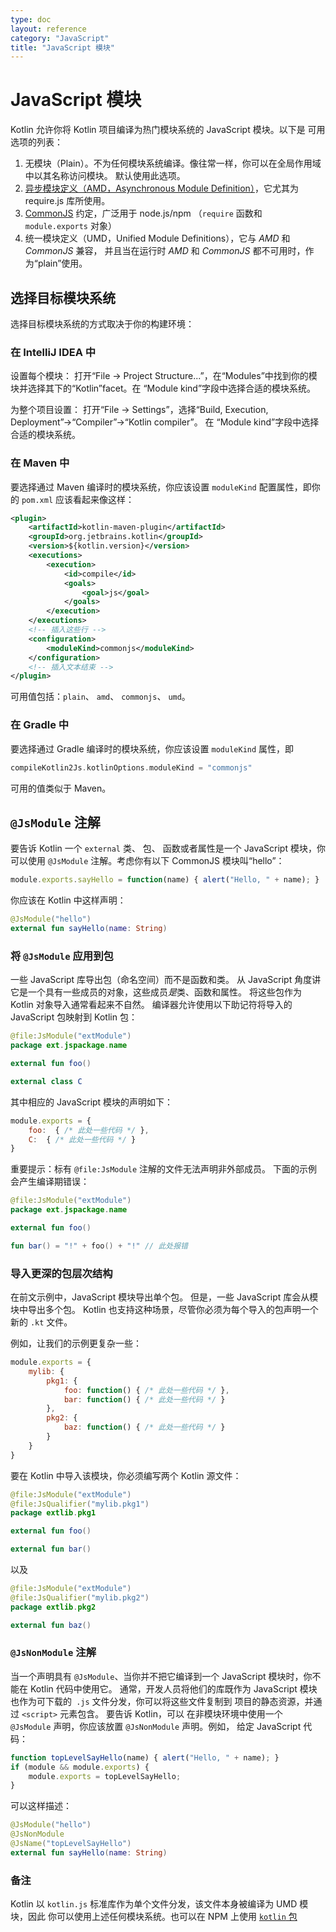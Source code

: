 ```yaml
---
type: doc
layout: reference
category: "JavaScript"
title: "JavaScript 模块"
---
```


# JavaScript 模块

Kotlin 允许你将 Kotlin 项目编译为热门模块系统的 JavaScript 模块。以下是
可用选项的列表：

1. 无模块（Plain）。不为任何模块系统编译。像往常一样，你可以在全局作用域中以其名称访问模块。
   默认使用此选项。
2. [异步模块定义（AMD，Asynchronous Module Definition）](https://github.com/amdjs/amdjs-api/wiki/AMD)，它尤其为
   require.js 库所使用。
3. [CommonJS](http://wiki.commonjs.org/wiki/Modules/1.1) 约定，广泛用于 node.js/npm
   （`require` 函数和 `module.exports` 对象）
4. 统一模块定义（UMD，Unified Module Definitions），它与 *AMD* 和 *CommonJS* 兼容，
   并且当在运行时 *AMD* 和 *CommonJS* 都不可用时，作为“plain”使用。


## 选择目标模块系统

选择目标模块系统的方式取决于你的构建环境：

### 在 IntelliJ IDEA 中

设置每个模块：
打开“File → Project Structure...”，在“Modules”中找到你的模块并选择其下的“Kotlin”facet。在
“Module kind”字段中选择合适的模块系统。

为整个项目设置：
打开“File → Settings”，选择“Build, Execution, Deployment”→“Compiler”→“Kotlin compiler”。 在
“Module kind”字段中选择合适的模块系统。


### 在 Maven 中

要选择通过 Maven 编译时的模块系统，你应该设置 `moduleKind` 配置属性，即你的
`pom.xml` 应该看起来像这样：

``` xml
<plugin>
    <artifactId>kotlin-maven-plugin</artifactId>
    <groupId>org.jetbrains.kotlin</groupId>
    <version>${kotlin.version}</version>
    <executions>
        <execution>
            <id>compile</id>
            <goals>
                <goal>js</goal>
            </goals>
        </execution>
    </executions>
    <!-- 插入这些行 -->
    <configuration>
        <moduleKind>commonjs</moduleKind>
    </configuration>
    <!-- 插入文本结束 -->
</plugin>
```

可用值包括：`plain`、 `amd`、 `commonjs`、 `umd`。


### 在 Gradle 中

要选择通过 Gradle 编译时的模块系统，你应该设置 `moduleKind` 属性，即

``` groovy
compileKotlin2Js.kotlinOptions.moduleKind = "commonjs"
```

可用的值类似于 Maven。


## `@JsModule` 注解

要告诉 Kotlin 一个 `external` 类、 包、 函数或者属性是一个 JavaScript 模块，你可以使用 `@JsModule`
注解。考虑你有以下 CommonJS 模块叫“hello”：

``` javascript
module.exports.sayHello = function(name) { alert("Hello, " + name); }
```

你应该在 Kotlin 中这样声明：

``` kotlin
@JsModule("hello")
external fun sayHello(name: String)
```


### 将 `@JsModule` 应用到包

一些 JavaScript 库导出包（命名空间）而不是函数和类。
从 JavaScript 角度讲 它是一个具有一些成员的对象，这些成员*是*类、函数和属性。
将这些包作为 Kotlin 对象导入通常看起来不自然。
编译器允许使用以下助记符将导入的 JavaScript 包映射到 Kotlin 包：

``` kotlin
@file:JsModule("extModule")
package ext.jspackage.name

external fun foo()

external class C
```

其中相应的 JavaScript 模块的声明如下：

``` javascript
module.exports = {
    foo:  { /* 此处一些代码 */ },
    C:  { /* 此处一些代码 */ }
}
```

重要提示：标有 `@file:JsModule` 注解的文件无法声明非外部成员。
下面的示例会产生编译期错误：

``` kotlin
@file:JsModule("extModule")
package ext.jspackage.name

external fun foo()

fun bar() = "!" + foo() + "!" // 此处报错
```

### 导入更深的包层次结构

在前文示例中，JavaScript 模块导出单个包。
但是，一些 JavaScript 库会从模块中导出多个包。
Kotlin 也支持这种场景，尽管你必须为每个导入的包声明一个新的 `.kt` 文件。

例如，让我们的示例更复杂一些：

``` javascript
module.exports = {
    mylib: {
        pkg1: {
            foo: function() { /* 此处一些代码 */ },
            bar: function() { /* 此处一些代码 */ }
        },
        pkg2: {
            baz: function() { /* 此处一些代码 */ }
        }
    }
}
```

要在 Kotlin 中导入该模块，你必须编写两个 Kotlin 源文件：

```kotlin
@file:JsModule("extModule")
@file:JsQualifier("mylib.pkg1")
package extlib.pkg1

external fun foo()

external fun bar()
```

以及

```kotlin
@file:JsModule("extModule")
@file:JsQualifier("mylib.pkg2")
package extlib.pkg2

external fun baz()
```

### `@JsNonModule` 注解

当一个声明具有 `@JsModule`、当你并不把它编译到一个 JavaScript 模块时，你不能在 Kotlin 代码中使用它。
通常，开发人员将他们的库既作为 JavaScript 模块也作为可下载的` .js` 文件分发，你可以将这些文件复制到
项目的静态资源，并通过 `<script>` 元素包含。 要告诉 Kotlin，可以
在非模块环境中使用一个 `@JsModule` 声明，你应该放置 `@JsNonModule` 声明。例如，
给定 JavaScript 代码：

``` javascript
function topLevelSayHello(name) { alert("Hello, " + name); }
if (module && module.exports) {
    module.exports = topLevelSayHello;
}
```

可以这样描述：

```kotlin
@JsModule("hello")
@JsNonModule
@JsName("topLevelSayHello")
external fun sayHello(name: String)
```


### 备注

Kotlin 以 `kotlin.js` 标准库作为单个文件分发，该文件本身被编译为 UMD 模块，因此
你可以使用上述任何模块系统。也可以在 NPM 上使用 [`kotlin` 包](https://www.npmjs.com/package/kotlin)


